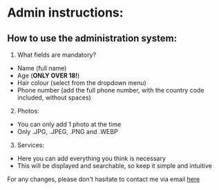 # Admin instructions:

## How to use the administration system:

1. What fields are mandatory?
  - Name (full name)
  - Age (**ONLY OVER 18!**)
  - Hair colour (select from the dropdown menu)
  - Phone number (add the full phone number, with the country code included, without spaces)
2. Photos:
  - You can only add 1 photo at the time
  - Only .JPG, .JPEG, .PNG and .WEBP
3. Services:
  - Here you can add everything you think is necessary
  - This will be displayed and searchable, so keep it simple and intuitive

For any changes, please don't hasitate to contact me via email [here](m.patrascu@student.fontys.nl)
